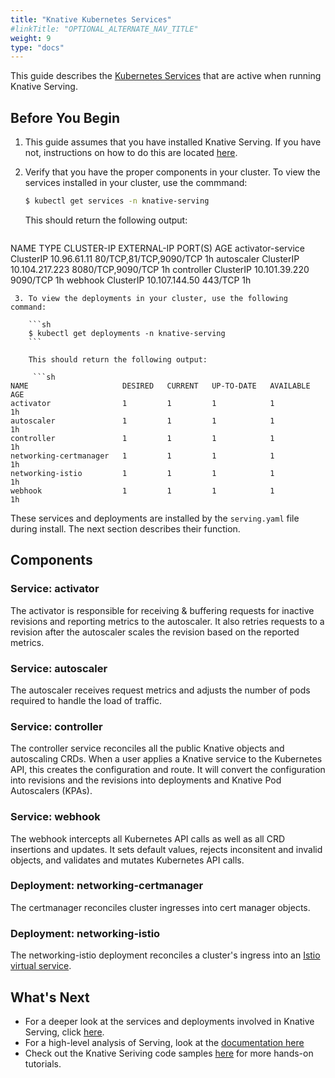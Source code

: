 ```yaml
---
title: "Knative Kubernetes Services"
#linkTitle: "OPTIONAL_ALTERNATE_NAV_TITLE"
weight: 9
type: "docs"
---
```


This guide describes the [Kubernetes Services](https://kubernetes.io/docs/concepts/services-networking/service/) that are active when running Knative Serving.

## Before You Begin

1. This guide assumes that you have installed Knative Serving. If you have not,
   instructions on how to do this are located [here](https://knative.dev/docs/install/knative-custom-install/).
2. Verify that you have the proper components in your cluster. To view the services installed in your cluster, use the commmand:

   ```sh
   $ kubectl get services -n knative-serving
   ```

   This should return the following output:

   ```sh
NAME                TYPE        CLUSTER-IP       EXTERNAL-IP   PORT(S)                  AGE
activator-service   ClusterIP   10.96.61.11      <none>        80/TCP,81/TCP,9090/TCP   1h
autoscaler          ClusterIP   10.104.217.223   <none>        8080/TCP,9090/TCP        1h
controller          ClusterIP   10.101.39.220    <none>        9090/TCP                 1h
webhook             ClusterIP   10.107.144.50    <none>        443/TCP                  1h
```
 3. To view the deployments in your cluster, use the following command:

    ```sh
    $ kubectl get deployments -n knative-serving
    ```

    This should return the following output:

     ```sh
NAME                     DESIRED   CURRENT   UP-TO-DATE   AVAILABLE   AGE
activator                1         1         1            1           1h
autoscaler               1         1         1            1           1h
controller               1         1         1            1           1h
networking-certmanager   1         1         1            1           1h
networking-istio         1         1         1            1           1h
webhook                  1         1         1            1           1h
```

These services and deployments are installed by the `serving.yaml` file during install. The next section describes their function.

## Components

### Service: activator

The activator is responsible for receiving & buffering requests for inactive revisions and reporting metrics to the autoscaler. It also retries requests to a revision after the autoscaler scales the revision based on the reported metrics.

### Service: autoscaler

The autoscaler receives request metrics and adjusts the number of pods required to handle the load of traffic.

### Service: controller

The controller service reconciles all the public Knative objects and autoscaling
CRDs. When a user applies a Knative service to the Kubernetes API, this creates
the configuration and route. It will convert the configuration into revisions and the revisions into deployments and Knative Pod Autoscalers (KPAs).

### Service: webhook

The webhook intercepts all Kubernetes API calls as well as all CRD insertions and updates.
It sets default values, rejects inconsitent and invalid objects, and validates and mutates Kubernetes API calls.

### Deployment: networking-certmanager

The certmanager reconciles cluster ingresses into cert manager objects.

### Deployment: networking-istio

The networking-istio deployment reconciles a cluster's ingress into an [Istio virtual service](https://istio.io/docs/reference/config/networking/v1alpha3/virtual-service/).

## What's Next

- For a deeper look at the services and deployments involved in Knative Serving, click [here](https://github.com/knative/serving/blob/master/docs/spec/overview.md#service).
- For a high-level analysis of Serving, look at the [documentation here](../)
- Check out the Knative Seriving code samples [here](./samples/) for more hands-on tutorials.

